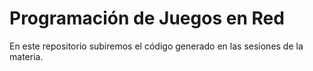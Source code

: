 # Programación de Juegos en Red

En este repositorio subiremos el código generado en las sesiones de la materia.
